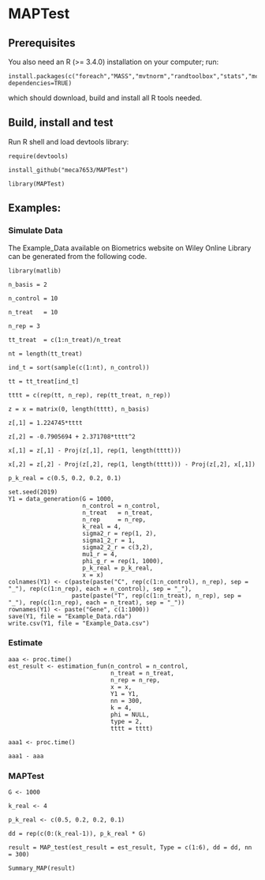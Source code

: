 # MAPTest
## Prerequisites
You also need an R (>= 3.4.0) installation on your computer; run:

```
install.packages(c("foreach","MASS","mvtnorm","randtoolbox","stats","mclust","EQL","matlib","parallel"), dependencies=TRUE)
```
which should download, build and install all R tools needed.

## Build, install and test

Run R shell and load devtools library:
```
require(devtools)

install_github("meca7653/MAPTest")

library(MAPTest)
```

## Examples:

### Simulate Data

The Example_Data available on Biometrics website on Wiley Online Library can be generated from the following code.

```
library(matlib)

n_basis = 2

n_control = 10

n_treat   = 10

n_rep = 3

tt_treat  = c(1:n_treat)/n_treat

nt = length(tt_treat)

ind_t = sort(sample(c(1:nt), n_control))

tt = tt_treat[ind_t]

tttt = c(rep(tt, n_rep), rep(tt_treat, n_rep))

z = x = matrix(0, length(tttt), n_basis)

z[,1] = 1.224745*tttt

z[,2] = -0.7905694 + 2.371708*tttt^2

x[,1] = z[,1] - Proj(z[,1], rep(1, length(tttt)))

x[,2] = z[,2] - Proj(z[,2], rep(1, length(tttt))) - Proj(z[,2], x[,1])

p_k_real = c(0.5, 0.2, 0.2, 0.1)

set.seed(2019)
Y1 = data_generation(G = 1000,
                     n_control = n_control,
                     n_treat   = n_treat,
                     n_rep     = n_rep,
                     k_real = 4,
                     sigma2_r = rep(1, 2),
                     sigma1_2_r = 1,
                     sigma2_2_r = c(3,2),
                     mu1_r = 4,
                     phi_g_r = rep(1, 1000),
                     p_k_real = p_k_real,
                     x = x)
colnames(Y1) <- c(paste(paste("C", rep(c(1:n_control), n_rep), sep = "_"), rep(c(1:n_rep), each = n_control), sep = "_"),
                  paste(paste("T", rep(c(1:n_treat), n_rep), sep = "_"), rep(c(1:n_rep), each = n_treat), sep = "_"))
rownames(Y1) <- paste("Gene", c(1:1000))
save(Y1, file = "Example_Data.rda")
write.csv(Y1, file = "Example_Data.csv")
```

### Estimate

```
aaa <- proc.time()
est_result <- estimation_fun(n_control = n_control,
                             n_treat = n_treat,
                             n_rep = n_rep,
                             x = x,
                             Y1 = Y1,
                             nn = 300,
                             k = 4,
                             phi = NULL,
                             type = 2,
                             tttt = tttt)
                             
aaa1 <- proc.time()

aaa1 - aaa
```
### MAPTest

```
G <- 1000

k_real <- 4

p_k_real <- c(0.5, 0.2, 0.2, 0.1)

dd = rep(c(0:(k_real-1)), p_k_real * G)

result = MAP_test(est_result = est_result, Type = c(1:6), dd = dd, nn = 300)

Summary_MAP(result)
```
